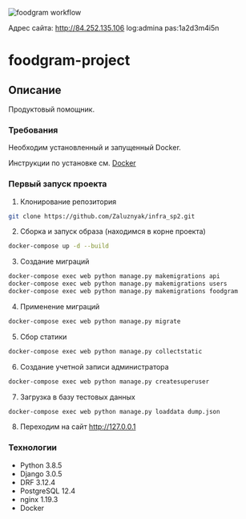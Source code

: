 ![foodgram workflow](https://github.com/zaluznyak/foodgram-project/actions/workflows/foodgram-workflow.yaml/badge.svg)

Адрес сайта: http://84.252.135.106
log:admina
pas:1a2d3m4i5n
# foodgram-project

## Описание
Продуктовый помощник.

### Требования
Необходим установленный и запущенный Docker.

Инструкции по установке см. [Docker](https://www.docker.com/get-started#h_installation)

### Первый запуск проекта
     
1. Клонирование репозитория 
```bash
git clone https://github.com/Zaluznyak/infra_sp2.git
```
2. Сборка и запуск образа (находимся в корне проекта)
```bash
docker-compose up -d --build
```
3. Создание миграций
```bash
docker-compose exec web python manage.py makemigrations api
docker-compose exec web python manage.py makemigrations users
docker-compose exec web python manage.py makemigrations foodgram
```
4. Применение миграций
```bash
docker-compose exec web python manage.py migrate
```
5. Сбор статики
```bash
docker-compose exec web python manage.py collectstatic
```
6. Создание учетной записи администратора
```bash
docker-compose exec web python manage.py createsuperuser
```
7. Загрузка в базу тестовых данных
```bash
docker-compose exec web python manage.py loaddata dump.json
```
8. Переходим на сайт http://127.0.0.1

### Технологии
- Python 3.8.5
- Django 3.0.5
- DRF 3.12.4
- PostgreSQL 12.4
- nginx 1.19.3  
- Docker
